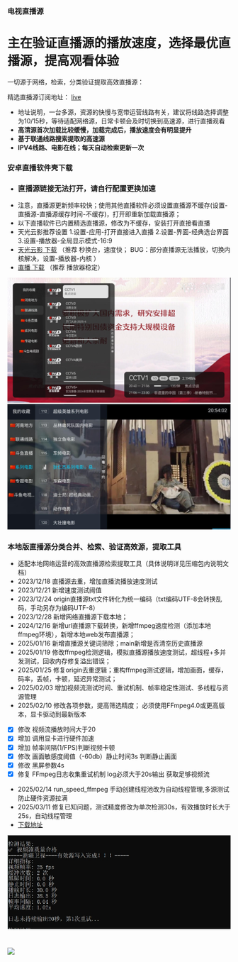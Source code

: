 ### 电视直播源

# 主在验证直播源的播放速度，选择最优直播源，提高观看体验


一切源于网络，检索，分类验证提取高效直播源：

精选直播源订阅地址： [live](https://ghfast.top/raw.githubusercontent.com/Supprise0901/TVBox_live/main/live.txt)

* 地址说明，一台多源，资源的快慢与宽带运营线路有关，建议将线路选择调整为10/15秒，等待适配网络源，日常卡顿会及时切换到高速源，进行直播观看
* **高清源首次加载比较缓慢，加载完成后，播放速度会有明显提升**
* **基于联通线路搜索提取的高速源**
* **IPV4线路、电影在线；每天自动检索更新一次**

### 安卓直播软件壳下载
*  ### 直播源链接无法打开，请自行配置更换加速
*  注意，直播源更新频率较快；使用其他直播软件必须设置直播源不缓存(设置-直播源-直播源缓存时间-不缓存)，打开即重新加载直播源； 
*  以下直播软件已内置精选直播源，修改为不缓存，安装打开直接看直播
*  天光云影推荐设置  1.设置-应用-打开直接进入直播 2.设置-界面-经典选台界面 3.设置-播放器-全局显示模式-16:9  
*  [天光云影 下载](https://supprise.lanzouw.com/iBulb2ne9yle) （推荐 秒换台，速度快； BUG：部分直播源无法播放，切换内核解决，设置-播放器-内核 ）
*  [直播 下载](https://supprise.lanzouw.com/irQyI2s859ng)    （推荐 播放器稳定）


![Local Image](./local_find/myTV.jpg)
![Local Image](./local_find/TVhome.jpg)


### 本地版直播源分类合并、检索、验证高效源，提取工具

* 适配本地网络运营的高效直播源检索提取工具（具体说明详见压缩包内说明文档）
* 2023/12/18 直播源去重，增加直播流播放速度测试 
* 2023/12/21 新增速度测试阈值
* 2023/12/24 origin直播源txt文件转化为统一编码（txt编码UTF-8会转换乱码，手动另存为编码UTF-8）
* 2023/12/28 新增网络直播源下载本地；
* 2024/12/16 新增url直播源下载转换，新增ffmpeg速度检测（添加本地ffmpeg环境），新增本地web发布直播源；
* 2025/01/16 新增直播源关键词筛除；main新增是否清空历史直播源
* 2025/01/19 修改ffmpeg检测逻辑，模拟直播源播放速度测试，超线程+多并发测试，回收内存修复溢出错误；
* 2025/01/25 修复origin去重逻辑；重构ffmpeg测试逻辑，增加画面，缓存，码率，丢帧，卡顿，延迟异常测试；
* 2025/02/03 增加视频流测试时间、重试机制、帧率稳定性测试、多线程与资源管理
* 2025/02/10 修改各项参数，提高筛选精度； 必须使用FFmpeg4.0或更高版本，显卡驱动到最新版本
- [x] 修改 视频流播放时间大于20
- [x] 增加 调用显卡进行硬件加速
- [x] 增加 帧率间隔(1/FPS)判断视频卡顿
- [x] 修改 画面敏感度阈值（-60db）静止时间3s 判断静止画面
- [x] 修改 黑屏参数4s
- [x] 修复 FFmpeg日志收集重试机制 log必须大于20s输出 获取足够视频流
* 2025/02/14 run_speed_ffmpeg 手动创建线程池改为自动线程管理,多源测试防止硬件资源拉满
* 2025/03/11 修复已知问题，测试精度修改为单次检测30s，有效播放时长大于25s，自动线程管理
* [下载地址](https://supprise.lanzouw.com/iM7dx2q93k7i)

![Local Image](./local_find/local_find.jpg)
#

<img src="https://profile-counter.deno.dev/TVBox_live/count.svg">

